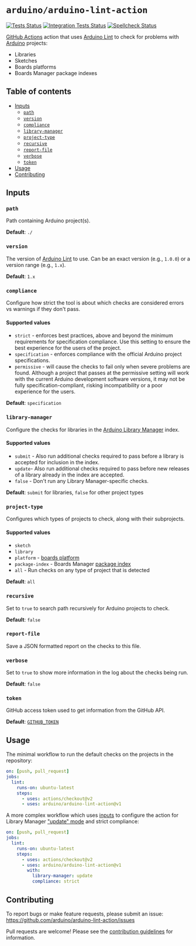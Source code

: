 # `arduino/arduino-lint-action`

[![Tests Status](https://github.com/arduino/arduino-lint-action/workflows/Test%20Action/badge.svg)](https://github.com/arduino/arduino-lint-action/actions?workflow=Test+Action)
[![Integration Tests Status](https://github.com/arduino/arduino-lint-action/workflows/Integration%20Tests/badge.svg)](https://github.com/arduino/arduino-lint-action/actions?workflow=Integration+Tests)
[![Spellcheck Status](https://github.com/arduino/arduino-lint-action/workflows/Spell%20Check/badge.svg)](https://github.com/arduino/arduino-lint-action/actions?workflow=Spell+Check)

[GitHub Actions](https://docs.github.com/en/free-pro-team@latest/actions) action that uses
[Arduino Lint](https://github.com/arduino/arduino-lint) to check for problems with [Arduino](https://www.arduino.cc/)
projects:

- Libraries
- Sketches
- Boards platforms
- Boards Manager package indexes

## Table of contents

<!-- toc -->

- [Inputs](#inputs)
  - [`path`](#path)
  - [`version`](#version)
  - [`compliance`](#compliance)
  - [`library-manager`](#library-manager)
  - [`project-type`](#project-type)
  - [`recursive`](#recursive)
  - [`report-file`](#report-file)
  - [`verbose`](#verbose)
  - [`token`](#token)
- [Usage](#usage)
- [Contributing](#contributing)

<!-- tocstop -->

## Inputs

### `path`

Path containing Arduino project(s).

**Default**: `./`

### `version`

The version of [Arduino Lint](https://github.com/arduino/arduino-lint) to use.
Can be an exact version (e.g., `1.0.0`) or a version range (e.g., `1.x`).

**Default**: `1.x`

### `compliance`

Configure how strict the tool is about which checks are considered errors vs warnings if they don't pass.

#### Supported values

- `strict` - enforces best practices, above and beyond the minimum requirements for specification compliance. Use this setting to ensure the best experience for the users of the project.
- `specification` - enforces compliance with the official Arduino project specifications.
- `permissive` - will cause the checks to fail only when severe problems are found. Although a project that passes at the permissive setting will work with the current Arduino development software versions, it may not be fully specification-compliant, risking incompatibility or a poor experience for the users.

**Default**: `specification`

### `library-manager`

Configure the checks for libraries in the [Arduino Library Manager](https://github.com/arduino/library-registry/blob/main/FAQ.md#readme) index.

#### Supported values

- `submit` - Also run additional checks required to pass before a library is accepted for inclusion in the index.
- `update`- Also run additional checks required to pass before new releases of a library already in the index are accepted.
- `false` - Don't run any Library Manager-specific checks.

**Default**: `submit` for libraries, `false` for other project types

### `project-type`

Configures which types of projects to check, along with their subprojects.

#### Supported values

- `sketch`
- `library`
- `platform` - [boards platform](https://arduino.github.io/arduino-cli/latest/platform-specification/)
- `package-index` - Boards Manager [package index](https://arduino.github.io/arduino-cli/latest/package_index_json-specification/)
- `all` - Run checks on any type of project that is detected

**Default**: `all`

### `recursive`

Set to `true` to search path recursively for Arduino projects to check.

**Default**: `false`

### `report-file`

Save a JSON formatted report on the checks to this file.

### `verbose`

Set to `true` to show more information in the log about the checks being run.

**Default**: `false`

### `token`

GitHub access token used to get information from the GitHub API.

**Default**: [`GITHUB_TOKEN`](https://docs.github.com/en/free-pro-team@latest/actions/reference/authentication-in-a-workflow)

## Usage

The minimal workflow to run the default checks on the projects in the repository:

```yaml
on: [push, pull_request]
jobs:
  lint:
    runs-on: ubuntu-latest
    steps:
      - uses: actions/checkout@v2
      - uses: arduino/arduino-lint-action@v1
```

A more complex workflow which uses [inputs](#inputs) to configure the action for Library Manager ["update" mode](#library-manager) and strict compliance:

```yaml
on: [push, pull_request]
jobs:
  lint:
    runs-on: ubuntu-latest
    steps:
      - uses: actions/checkout@v2
      - uses: arduino/arduino-lint-action@v1
        with:
          library-manager: update
          compliance: strict
```

## Contributing

To report bugs or make feature requests, please submit an issue: https://github.com/arduino/arduino-lint-action/issues

Pull requests are welcome! Please see the [contribution guidelines](.github/CONTRIBUTING.md) for information.
